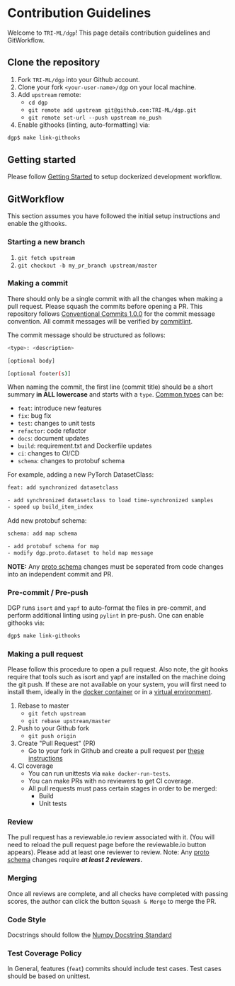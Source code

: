 # Contribution Guidelines


Welcome to `TRI-ML/dgp`! This page details contribution guidelines and GitWorkflow.

## Clone the repository

1. Fork `TRI-ML/dgp` into your Github account.
2. Clone your fork `<your-user-name>/dgp` on your local machine.
3. Add `upstream` remote:
   * `cd dgp`
   * `git remote add upstream git@github.com:TRI-ML/dgp.git`
   * `git remote set-url --push upstream no_push`
4. Enable githooks (linting, auto-formatting) via:

```sh
dgp$ make link-githooks
```

## Getting started

Please follow [Getting Started](GETTING_STARTED.md) to setup dockerized development workflow.

## GitWorkflow

This section assumes you have followed the initial setup instructions and enable the githooks.

### Starting a new branch
1. `git fetch upstream`
2. `git checkout -b my_pr_branch upstream/master`

### Making a commit
There should only be a single commit with all the changes when making a pull request. Please squash the commits before opening a PR.
This repository follows [Conventional Commits 1.0.0](https://www.conventionalcommits.org/en/v1.0.0/) for the commit message convention. All commit messages will be verified by [commitlint](https://github.com/conventional-changelog/commitlint).

The commit message should be structured as follows:
```sh
<type>: <description>

[optional body]

[optional footer(s)]
```

When naming the commit, the first line (commit title) should be a short summary **in ALL lowercase** and starts with a `type`. [Common types](https://github.com/conventional-changelog/commitlint/tree/master/@commitlint/config-conventional#type-enum) can be:

- `feat`: introduce new features
- `fix`: bug fix
- `test`: changes to unit tests
- `refactor`: code refactor
- `docs`: document updates
- `build`: requirement.txt and Dockerfile updates
- `ci`: changes to CI/CD
- `schema`: changes to protobuf schema

For example, adding a new PyTorch DatasetClass:
```sh
feat: add synchronized datasetclass

- add synchronized datasetclass to load time-synchronized samples
- speed up build_item_index
```

Add new protobuf schema:
```sh
schema: add map schema

- add protobuf schema for map
- modify dgp.proto.dataset to hold map message
```

**NOTE:** Any [proto schema](../dgp/proto) changes must be seperated from code changes into an independent commit and PR.

### Pre-commit / Pre-push
DGP runs `isort` and `yapf` to auto-format the files in pre-commit, and perform additional linting using `pylint` in pre-push. One can enable githooks via:
```sh
dgp$ make link-githooks
```

### Making a pull request

Please follow this procedure to open a pull request. Also note, the git hooks require that tools such as isort and yapf are installed on the machine doing the git push. If these are not available on your system, you will first need to install them, ideally in the [docker container](GETTING_STARTED.md#markdown-develop-within-docker) or in a [virtual environment](VIRTUAL_ENV.md).

1. Rebase to master
   * `git fetch upstream`
   * `git rebase upstream/master`
2. Push to your Github fork
   * `git push origin`
3. Create "Pull Request" (PR)
   * Go to your fork in Github and create a pull request per [these instructions](https://docs.github.com/en/github/collaborating-with-issues-and-pull-requests/creating-a-pull-request)
4. CI coverage
   * You can run unittests via `make docker-run-tests`.
   * You can make PRs with no reviewers to get CI coverage.
   * All pull requests must pass certain stages in order to be merged:
     * Build
     * Unit tests

### Review
The pull request has a reviewable.io review associated with it. (You will need to reload the pull request page before the reviewable.io button appears). Please add at least one reviewer to review.
Note: Any [proto schema](../dgp/proto) changes require _**at least 2 reviewers.**_

### Merging
Once all reviews are complete, and all checks have completed with passing scores, the author can click the button `Squash & Merge` to merge the PR.

### Code Style
Docstrings should follow the [Numpy Docstring Standard](https://numpydoc.readthedocs.io/en/latest/format.html#docstring-standard)

### Test Coverage Policy
In General, features (`feat`) commits should include test cases. Test cases should be based on unittest.